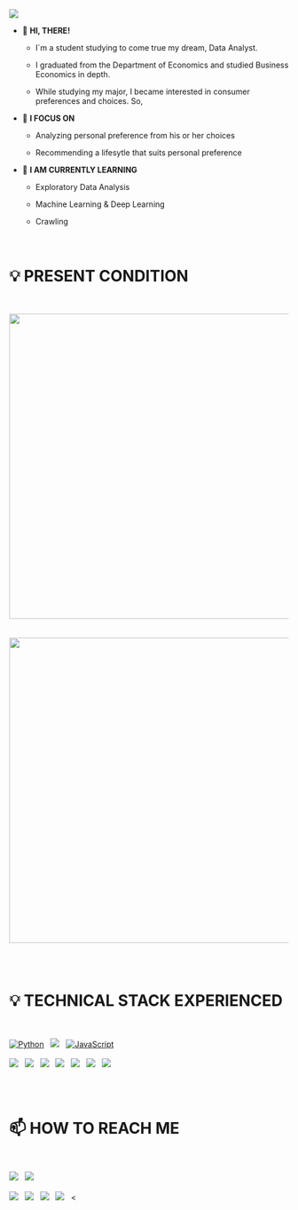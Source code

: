 <img src="https://capsule-render.vercel.app/api?type=slice&color=04B431&height=240&section=header&text=WELCOME%20TO%20MY%20ARCHIEVE!&fontSize=50&fontColor=585858"/>

- 👋 **HI, THERE!**

  - I`m a student studying to come true my dream, Data Analyst.
  
  - I graduated from the Department of Economics and studied Business Economics in depth.
  
  - While studying my major, I became interested in consumer preferences and choices. So,

- 👀 **I FOCUS ON**

  - Analyzing personal preference from his or her choices
  
  - Recommending a lifesytle that suits personal preference
  
- 🌱 **I AM CURRENTLY LEARNING**

  - Exploratory Data Analysis
  
  - Machine Learning & Deep Learning

  - Crawling
<br><br><br>


# 💡 PRESENT CONDITION

<br><p align="left">
<img width="550em" src="https://github-readme-stats.vercel.app/api?username=jayarnim&show_icons=true&include_all_commits=true&bg_color=30,e96443,904e95&title_color=fff&text_color=fff"> &nbsp;
<br><br>
<img width="550em" src="https://github-readme-stats.vercel.app/api/top-langs/?username=jayarnim&layout=compact&bg_color=30,e96443,904e95&title_color=fff&text_color=fff">
</p><br><br>


# 💡 TECHNICAL STACK EXPERIENCED

<br><p align="left">
<a href="#">
<img alt="Python" src="https://img.shields.io/badge/python%20-%2314354C.svg?style=for-the-badge&logo=python&logoColor=white"/></a> &nbsp;
<a href="#">
<img src="https://img.shields.io/badge/MySQL-4479A1?style=for-the-badge&logo=MySQL&logoColor=white"/></a> &nbsp;
<a href="#">
<img alt="JavaScript" src="https://img.shields.io/badge/javascript%20-%23323330.svg?&style=for-the-badge&logo=javascript&logoColor=%23F7DF1E"/></a>
<br><br>
<a href="#">
<img src="https://img.shields.io/badge/numpy-013243?style=flat-square&logo=numpy&logoColor=white"/></a> &nbsp;
<a href="#">
<img src="https://img.shields.io/badge/pandas-150458?style=flat-square&logo=pandas&logoColor=white"/></a> &nbsp;
<a href="#">
<img src="https://img.shields.io/badge/plotly-3F4F75?style=flat-square&logo=Plotly&logoColor=white"/></a> &nbsp;
<a href="#">
<img src="https://img.shields.io/badge/streamlit-FF4B4B?style=flat-square&logo=Streamlit&logoColor=white"/></a> &nbsp;
<a href="#">
<img src="https://img.shields.io/badge/scikitlearn-F7931E?style=flat-square&logo=scikit-learn&logoColor=white"/></a> &nbsp;
<a href="#">
<img src="https://img.shields.io/badge/tensorflow-FF6F00?style=flat-square&logo=tensorflow&logoColor=white"/></a> &nbsp;
<a href="#">
<img src="https://img.shields.io/badge/selenium-43B02A?style=flat-square&logo=Selenium&logoColor=white"/></a> &nbsp;
</p><br><br>


# 📫 HOW TO REACH ME

<br><p align="left">
<a href="mailto:jayarnim727@gmail.com">
<img src="https://img.shields.io/badge/jayarnim727@gmail.com-d14836?style=for-the-badge&logo=Gmail&logoColor=white&link=mailto:jayarnim727@gmail.com"/></a> &nbsp;
<a href="https://linktr.ee/arnimjay727">
<img src="https://img.shields.io/badge/Link%20tree-43E55E?style=for-the-badge&logo=Linktree&logoColor=black&link=https://linktr.ee/arnimjay727"/></a>
<br><br>
<a href="https://blog.naver.com/arnimjay727">
<img src="https://img.shields.io/badge/naver%20blog-03C75A?style=flat-square&logo=Naver&logoColor=white&link=https://blog.naver.com/arnimjay727"/></a> &nbsp;
<a href="https://brunch.co.kr/@jayjay727">
<img src="https://img.shields.io/badge/kakao%20brunch-E6E6E6?style=flat-square&logo=Kakao&logoColor=black&link=https://brunch.co.kr/@jayjay727"/></a> &nbsp;
<a href="https://instagram.com/ruhig.arnim">
<img src="https://img.shields.io/badge/preference%20collection-E4405F?style=flat-square&logo=Instagram&logoColor=white&link=https://instagram.com/ruhig.arnim"/></a> &nbsp;
<a href="https://instagram.com/insight.note.kr">
<img src="https://img.shields.io/badge/piece%20of%20inspiration-E4405F?style=flat-square&logo=Instagram&logoColor=white&link=https://instagram.com/insight.note.kr"/></a> &nbsp;
<


<!---
jayarnim/jayarnim is a ✨ special ✨ repository because its `README.md` (this file) appears on your GitHub profile.
You can click the Preview link to take a look at your changes.
--->
